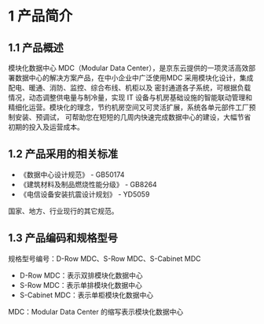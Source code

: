 # **1 产品简介**
## **1.1 产品概述**
模块化数据中心 MDC（Modular Data Center），是京东云提供的一项灵活高效部署数据中心的解决方案产品，在中小企业中广泛使用MDC 采用模块化设计，集成配电、暖通、消防、监控、综合布线、机柜以及
密封通道各子系统，可根据负载情况，动态调整供电量与制冷量，实现 IT 设备与机房基础设施的智能联动管理和精细化运营。模块化的理念，节约机房空间又可灵活扩展，系统各单元部件工厂预制安装、预调试，
可帮助您在短短的几周内快速完成数据中心的建设，大幅节省初期的投入及运营成本。
## **1.2 	产品采用的相关标准**
   - 《数据中心设计规范》            - GB50174
   - 《建筑材料及制品燃烧性能分级》   - GB8264  
   - 《电信设备安装抗震设计规划》     - YD5059  

国家、地方、行业现行的其它规范。
## **1.3 	产品编码和规格型号**
规格型号编号：D-Row MDC、S-Row MDC、S-Cabinet MDC                      
- D-Row MDC：表示双排模块化数据中心
- S-Row MDC：表示单排模块化数据中心
- S-Cabinet MDC：表示单柜模块化数据中心

 MDC：Modular Data Center 的缩写表示模块化数据中心
